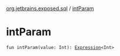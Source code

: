 [org.jetbrains.exposed.sql](index.md) / [intParam](.)

# intParam

`fun intParam(value: Int): `[`Expression`](-expression/index.md)`<Int>`